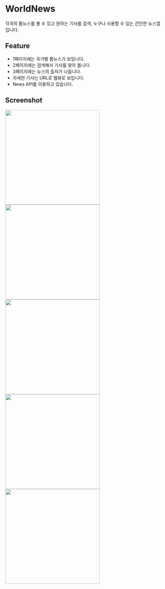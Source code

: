 # WorldNews
각국의 톱뉴스를 볼 수 있고 원하는 기사를 검색, 누구나 사용할 수 있는 간단한 뉴스앱입니다.
## Feature
* 1페이지에는 국가별 톱뉴스가 보입니다.
* 2페이지에는 검색해서 기사를 찾아 봅니다.
* 3페이지에는 뉴스의 출처가 나옵니다.
* 자세한 기사는 URL로 웹뷰로 보입니다.
* News API를 이용하고 있습니다.
## Screenshot
<img src="https://github.com/ohjjoa/WorldNews/assets/44994476/16733d0f-dd17-4aa5-8f8f-dc4ef653d5b8" width="300"/>
<img src="https://github.com/ohjjoa/WorldNews/assets/44994476/f1c9d205-9ac8-49fd-b791-a507c9c321c3" width="300"/>
<img src="https://github.com/ohjjoa/WorldNews/assets/44994476/236955a4-5949-49a6-a1be-6a824f413130" width="300"/>
<img src="https://github.com/ohjjoa/WorldNews/assets/44994476/13bb73f3-a558-48fa-9e6b-1492595b557a" width="300"/>
<img src="https://github.com/ohjjoa/WorldNews/assets/44994476/9100c116-9e05-4762-bed0-d7dee20d35e8" width="300"/>
